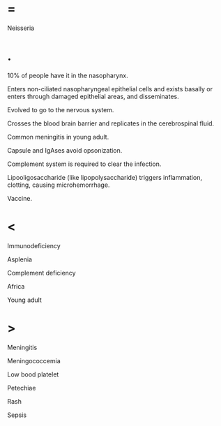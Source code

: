 # =

Neisseria

# .

10% of people have it in the nasopharynx.

Enters non-ciliated nasopharyngeal epithelial cells and exists basally or enters through damaged epithelial areas, and disseminates.

Evolved to go to the nervous system.

Crosses the blood brain barrier and replicates in the cerebrospinal fluid.

Common meningitis in young adult.

Capsule and IgAses avoid opsonization.

Complement system is required to clear the infection.

Lipooligosaccharide (like lipopolysaccharide) triggers inflammation, clotting, causing microhemorrhage.

Vaccine.

# <

Immunodeficiency

Asplenia

Complement deficiency

Africa

Young adult

# >

Meningitis

Meningococcemia

Low bood platelet

Petechiae

Rash

Sepsis
